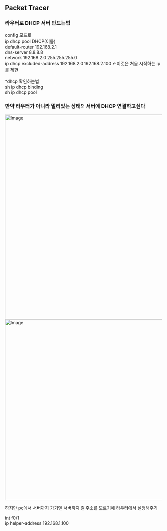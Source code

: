 ## Packet Tracer

### 라우터로 DHCP 서버 만드는법

config 모드로 <br/>
ip dhcp pool DHCP(이름)<br/>
default-router 192.168.2.1<br/>
dns-server 8.8.8.8<br/>
network 192.168.2.0 255.255.255.0<br/>
ip dhcp excluded-address 192.168.2.0 192.168.2.100 <-이것은 처음 시작하는 ip를 제한<br/>
<br/>
*dhcp 확인하는법<br/>
sh ip dhcp binding<br/>
sh ip dhcp pool<br/>

### 만약 라우터가 아니라 멀리있는 상태의 서버에 DHCP 연결하고싶다

<img width="1445" height="655" alt="Image" src="https://github.com/user-attachments/assets/2e2004aa-b666-462a-a9d3-97f6ad503f38" />

<img width="946" height="579" alt="Image" src="https://github.com/user-attachments/assets/cc0223bf-5185-4e53-80a5-95e2ea456107" />

하지만 pc에서 서버까지 가기엔 서버까지 갈 주소를 모르기에 라우터에서 설정해주기<br/>

int f0/1<br/>
ip helper-address 192.168.1.100<br/>






